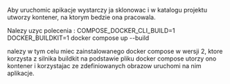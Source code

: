 Aby uruchomic apikacje wystarczy ja sklonowac i w katalogu projektu utworzy kontener, na ktorym bedzie ona pracowala. 


Nalezy uzyc polecenia :
COMPOSE_DOCKER_CLI_BUILD=1 DOCKER_BUILDKIT=1 docker compose up --build


nalezy w tym celu miec zainstalowanego docker compose w wersji 2, ktore korzysta z silnika buildkit
na podstawie pliku docker compose utorzy ono kontener i korzystajac ze zdefiniowanych obrazow uruchomi na nim aplikacje.
